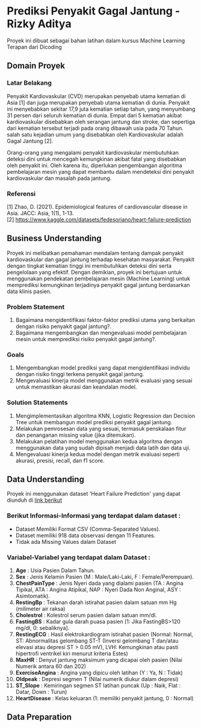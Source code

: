 # Prediksi Penyakit Gagal Jantung - Rizky Aditya
Proyek ini dibuat sebagai bahan latihan dalam kursus Machine Learning Terapan dari Dicoding

## Domain Proyek
### Latar Belakang
Penyakit Kardiovaskular (CVD) merupakan penyebab utama kematian di Asia [1] dan juga merupakan penyebab utama kematian di dunia. Penyakit ini menyebabkan
sekitar 17,9 juta kematian setiap tahun, yang menyumbang 31 persen dari seluruh kematian di dunia. Empat dari 5 kematian akibat kardiovaskular disebabkan oleh
serangan jantung dan stroke, dan sepertiga dari kematian tersebut terjadi pada orang dibawah usia pada 70 Tahun. salah satu kejadian umum yang disebabkan oleh
Kardiovaskular adalah Gagal Jantung [2].  

Orang-orang yang mengalami penyakit kardiovaskular membutuhkan deteksi dini untuk mencegah kemungkinan akibat fatal yang disebabkan oleh penyakit ini. Oleh karena itu, diperlukan pengembangan algoritma pembelajaran mesin yang dapat membantu dalam mendeteksi dini penyakit kardiovaskular dan masalah pada jantung.



### Referensi
[1] Zhao, D. (2021). Epidemiological features of cardiovascular disease in Asia. JACC: Asia, 1(1), 1-13.  
[2] https://www.kaggle.com/datasets/fedesoriano/heart-failure-prediction

## Business Understanding
Proyek ini melibatkan pemahaman mendalam tentang dampak penyakit kardiovaskular dan gagal jantung terhadap kesehatan masyarakat. Penyakit dengan
tingkat kematian tinggi ini membutuhkan deteksi dini serta pengelolaan yang efektif. Dengan demikian, proyek ini bertujuan untuk menggunakan
pendekatan pembelajaran mesin (Machine Learning) untuk memprediksi kemungkinan terjadinya penyakit gagal jantung berdasarkan data klinis pasien.

### Problem Statement
1. Bagaimana mengidentifikasi faktor-faktor prediksi utama yang berkaitan dengan risiko penyakit gagal jantung?.
2. Bagaimana mengembangkan dan mengevaluasi model pembelajaran mesin untuk memprediksi risiko penyakit gagal jantung?.

### Goals
1. Mengembangkan model prediksi yang dapat mengidentifikasi individu dengan risiko tinggi terkena penyakit gagal jantung.
2. Mengevaluasi kinerja model menggunakan metrik evaluasi yang sesuai untuk memastikan akurasi dan keandalan model.

### Solution Statements
1. Mengimplementasikan algoritma KNN, Logistic Regression dan Decision Tree untuk membangun model prediksi penyakit gagal jantung.
2. Melakukan pemrosesan data yang sesuai, termasuk penskalaan fitur dan penanganan missing value (jika ditemukan).
3. Melakukan pelatihan model menggunakan kedua algoritma dengan menggunakan data yang sudah dipisah menjadi data latih dan data uji.
4. Mengevaluasi kinerja kedua model dengan metrik evaluasi seperti akurasi, presisi, recall, dan f1 score.

## Data Understanding
Proyek ini menggunakan dataset 'Heart Failure Prediction' yang dapat diunduh di [link berikut](https://www.kaggle.com/datasets/fedesoriano/heart-failure-prediction)
### Berikut Informasi-Informasi yang terdapat dalam dataset :
- Dataset Memiliki Format CSV (Comma-Separated Values).
- Dataset memiliki 918 data observasi dengan 11 Features.
- Tidak ada Missing Values dalam Dataset

### Variabel-Variabel yang terdapat dalam Dataset :
1. **Age** : Usia Pasien Dalam Tahun.
2. **Sex** : Jenis Kelamin Pasien (M : Male/Laki-Laki, F : Female/Perempuan).
3. **ChestPainType** : Jenis Nyeri dada yang dialami pasien (TA : Angina Tipikal, ATA : Angina Atipikal, NAP : Nyeri Dada Non Anginal, ASY : Asimtomatik).
4. **RestingBp** : Tekanan darah istirahat pasien dalam satuan mm Hg (milimeter air raksa)
5. **Cholestrol** : Kolestrol serum pasien dalam satuan mm/dl.
6. **FastingBS** : Kadar gula darah puasa pasien [1: Jika FastingBS>120 mg/dl, 0: sebaliknya].
7. **RestingECG** : Hasil elektrokardiogram istirahat pasien (Normal: Normal, ST: Abnormalitas gelombang ST-T (Inversi gelombang T dan/atau elevasi atau depresi ST > 0.05 mV), LVH: Kemungkinan atau pasti hipertrofi ventrikel kiri menurut kriteria Estes)
8. **MaxHR** : Denyut jantung maksimum yang dicapai oleh pasien (Nilai Numerik antara 60 dan 202)
9. **ExerciseAngina** : Angina yang dipicu oleh latihan (Y : Ya, N : Tidak)
10. **Oldpeak** : Depresi segmen T (Nilai numerik diukur dalam depresi)
11. **ST_Slope** : Kemiringan segmen ST latihan puncak (Up : Naik, Flat : Datar, Down : Turun)
12. **HeartDisease** : Kelas keluaran (1: memiliki penyakit jantung, 0 : Normal)

## Data Preparation

